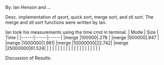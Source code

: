 By: Ian Henson and ...

Desc. implementation of qsort, quick sort, merge sort, and stl sort. The merge and stl sort functions were written by Ian.

Ian took his measurements using the time cmd in terminal.
| Mode | Size | Time |
|------|------|------|
|merge |100000|.278  |
|merge |500000|.947  |
|merge |1000000|1.981|
|merge |10000000|22.742|
|merge |25000000|61.524|
|      |      |      |
|      |      |      |
|      |      |      |
|      |      |      |
|      |      |      |


Discussion of Results: 
